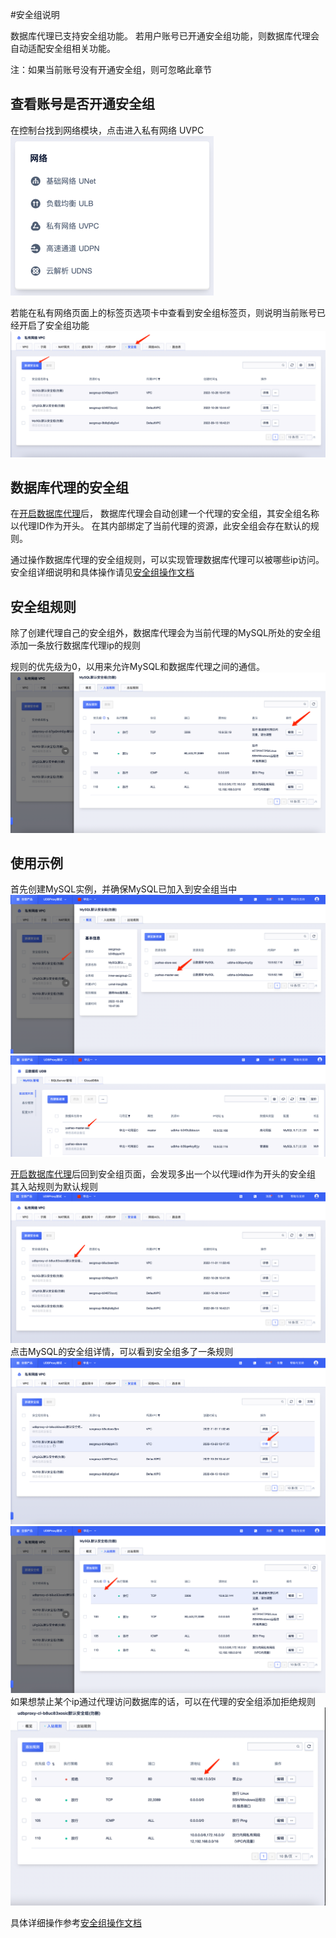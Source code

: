 #安全组说明

数据库代理已支持安全组功能。 若用户账号已开通安全组功能，则数据库代理会自动适配安全组相关功能。

注：如果当前账号没有开通安全组，则可忽略此章节

## 查看账号是否开通安全组
在控制台找到网络模块，点击进入私有网络 UVPC 
![img.png](/images/udb-proxy-secgroup2.png)

若能在私有网络页面上的标签页选项卡中查看到安全组标签页，则说明当前账号已经开启了安全组功能
![img.png](/images/udb-proxy-secgroup3.png)


## 数据库代理的安全组
在[开启数据库代理](/udb_proxy/manage/operator)后，
数据库代理会自动创建一个代理的安全组，其安全组名称以代理ID作为开头。 在其内部绑定了当前代理的资源，此安全组会存在默认的规则。

通过操作数据库代理的安全组规则，可以实现管理数据库代理可以被哪些ip访问。
安全组详细说明和具体操作请见[安全组操作文档](https://docs.ucloud.cn/vpc/introduction/secgroup)


## 安全组规则
除了创建代理自己的安全组外，数据库代理会为当前代理的MySQL所处的安全组添加一条放行数据库代理ip的规则

规则的优先级为0，以用来允许MySQL和数据库代理之间的通信。
![img.png](/images/udb-proxy-secgroup4.png)


## 使用示例

首先创建MySQL实例，并确保MySQL已加入到安全组当中
![img.png](/images/udb-proxy-secgroup5.png)
![img.png](/images/udb-proxy-secgroup6.png)

[开启数据库代理](/udb_proxy/manage/operator)后回到安全组页面，会发现多出一个以代理id作为开头的安全组
其入站规则为默认规则
![img.png](/images/udb-proxy-secgroup7.png)
点击MySQL的安全组详情，可以看到安全组多了一条规则
![img.png](/images/udb-proxy-secgroup8.png)
![img.png](/images/udb-proxy-secgroup9.png)
如果想禁止某个ip通过代理访问数据库的话，可以在代理的安全组添加拒绝规则
![img.png](/images/udb-proxy-secgroup10.png)

具体详细操作参考[安全组操作文档](https://docs.ucloud.cn/vpc/guide/secgroup)

